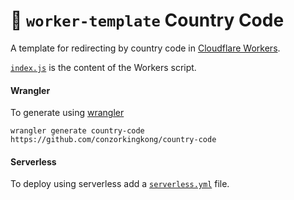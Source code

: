 # 👷 `worker-template` Country Code

A template for redirecting by country code in [Cloudflare Workers](https://workers.cloudflare.com).

[`index.js`](https://github.com/cloudflare/worker-template/blob/master/index.js) is the content of the Workers script.

#### Wrangler

To generate using [wrangler](https://github.com/cloudflare/wrangler)

```
wrangler generate country-code https://github.com/conzorkingkong/country-code
```

#### Serverless

To deploy using serverless add a [`serverless.yml`](https://serverless.com/framework/docs/providers/cloudflare/) file.
